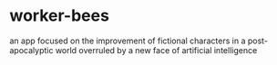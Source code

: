 # worker-bees
an app focused on the improvement of fictional characters in a post-apocalyptic world overruled by a new face of artificial intelligence
